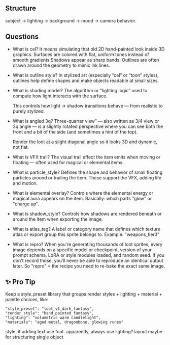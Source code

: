 ## Structure
subject -> lighting -> background -> mood -> camera behavior.


## Questions
- What is cel?
    It means simulating that old 2D hand-painted look inside 3D graphics. Surfaces are colored with flat, uniform tones instead of smooth gradients.Shadows appear as sharp bands. Outlines are often drawn around the geometry to mimic ink lines.
- What is outline style?
    In stylized art (especially “cel” or “toon” styles), outlines help define shapes and make objects readable at small sizes.
- What is shading model?
    The algorithm or “lighting logic” used to compute how light interacts with the surface.

    This controls how light → shadow transitions behave — from realistic to purely stylized.

- What is angled 3q?
    Three-quarter view” — also written as 3/4 view or 3q angle — is a slightly rotated perspective where you can see both the front and a bit of the side (and sometimes a hint of the top).
    
    Render the loot at a slight diagonal angle so it looks 3D and dynamic, not flat.

- What is VFX trail?
    The visual trail effect the item emits when moving or floating — often used for magical or elemental items.

- What is particle_style?
    Defines the shape and behavior of small floating particles around or trailing the item.
    These support the VFX, adding life and motion.

- What is elemental overlay?
    Controls where the elemental energy or magical aura appears on the item.
    Basically: which parts "glow" or "charge up".

- What is shadow_style?
    Controls how shadows are rendered beneath or around the item when exporting the image.

- What is atlas_tag?
    A label or category name that defines which texture atlas or export group this sprite belongs to.
    Example: "weapons_tier3"

- What is repro?
    When you're generating thousands of loot sprites, every image depends on a specific model or checkpoint, version of your prompt schema, LoRA or style modules loaded, and random seed.
    If you don't record those, you'll never be able to reproduce an identical output later.
    So "repro" = the recipe you need to re-bake the exact same image.



## ✨ Pro Tip

Keep a style_preset library that groups render styles + lighting + material + palette choices, like:

```
"style_preset": "loot_v1_dark_fantasy",
"render_style": "hand_painted_fantasy",
"lighting": "volumetric warm candlelight",
"materials": "aged metal, dragonbone, glowing runes"
```


style, 
if adding text use font.
apparently, always use lighting?
layout maybe for structuring single object